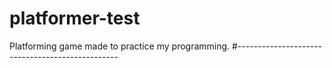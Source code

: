 # platformer-test
Platforming game made to practice my programming. 
#------------------------------------------------
